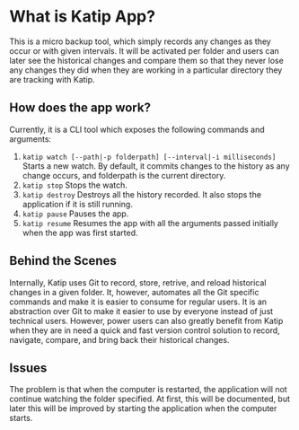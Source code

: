 # What is Katip App?

This is a micro backup tool, which simply records any changes as they occur or with given intervals. It will be activated per folder
and users can later see the historical changes and compare them so that they never lose any changes they did when they are working in a particular directory they are tracking with Katip.

## How does the app work?

Currently, it is a CLI tool which exposes the following commands and arguments:

1. `katip watch [--path|-p folderpath] [--interval|-i milliseconds]` Starts a new watch. By default, it commits changes to the history
as any change occurs, and folderpath is the current directory.
2. `katip stop` Stops the watch.
3. `katip destroy` Destroys all the history recorded. It also stops the application if it is still running.
4. `katip pause` Pauses the app.
5. `katip resume` Resumes the app with all the arguments passed initially when the app was first started.

## Behind the Scenes

Internally, Katip uses Git to record, store, retrive, and reload historical changes in a given folder. It, however, automates all the Git specific commands and make it is easier to consume for regular users. It is an abstraction over Git to make it easier to use by everyone instead of just technical users. However, power users can also greatly benefit from Katip when they are in need a quick and fast version control solution to record, navigate, compare, and bring back their historical changes.

## Issues

The problem is that when the computer is restarted, the application will not continue watching the folder specified. At first, this will be documented, but later this will be improved by starting the application when the computer starts.

